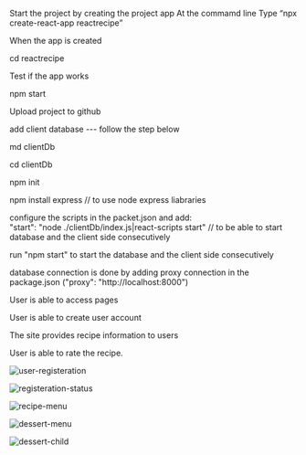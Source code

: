 Start the project by creating the project app
At the commamd line
Type “npx create-react-app reactrecipe”

When the app is created

cd reactrecipe

Test if the app works

npm start

Upload project to github

add client database --- follow the step below

md clientDb

cd clientDb

npm init

npm install express // to use node express liabraries

configure the scripts in the packet.json and add:  
"start": "node ./clientDb/index.js|react-scripts start" // to be able to start database and the client side consecutively

run "npm start" to start the database and the client side consecutively

database connection is done by adding proxy connection in the package.json ("proxy": "http://localhost:8000")

User is able to access pages

User is able to create user account

The site provides recipe information to users

User is able to rate the recipe.

![user-registeration](../Screenshorts/user-registeration.png)

![registeration-status](../Screenshots/user-registeration-status.png " user successfully register to the database ")

![recipe-menu](../Screenshots/recipe-menu.png " user can navigate through to various recipies")

![dessert-menu](../Screenshots/recipe-menu.png " this shows dessert recipies")

![dessert-child](../Screenshots/dessert-menu.png " this shows dessert child recipe")
